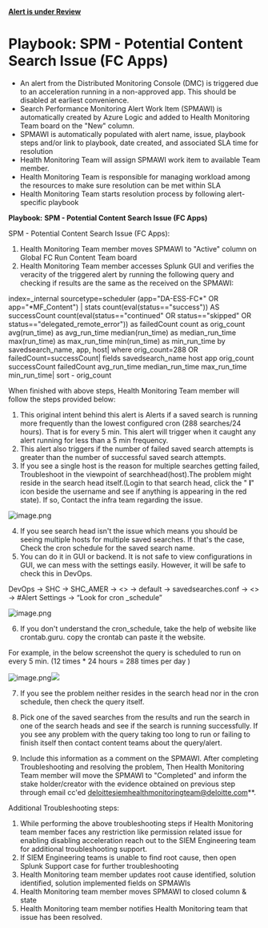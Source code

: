 **[Alert is under Review]()**

# **Playbook: SPM - Potential Content Search Issue (FC Apps)** 

- An alert from the Distributed Monitoring Console (DMC) is triggered due to an acceleration running in a non-approved app. This should be disabled at earliest convenience.
- Search Performance Monitoring Alert Work Item (SPMAWI) is automatically created by Azure Logic and added to Health Monitoring Team board on the "New" column. 
- SPMAWI is automatically populated with alert name, issue, playbook steps and/or link to playbook, date created, and associated SLA time for resolution
- Health Monitoring Team will assign SPMAWI work item to available Team member.
- Health Monitoring Team is responsible for managing workload among the resources to make sure resolution can be met within SLA
- Health Monitoring Team starts resolution process by following alert-specific playbook

**Playbook:** **SPM - Potential Content Search Issue (FC Apps)**

SPM - Potential Content Search Issue (FC Apps):

1.  Health Monitoring Team member moves SPMAWI to "Active" column on Global FC Run Content Team board
2. Health Monitoring Team member accesses Splunk GUI and verifies the veracity of the triggered alert by running the following query and checking if results are the same as the received on the SPMAWI:

index=\_internal sourcetype=scheduler (app=&quot;DA-ESS-FC\*&quot; OR app=&quot;\*MF\_Content&quot;)
| stats count(eval(status==&quot;success&quot;)) AS successCount count(eval(status==&quot;continued&quot; OR status==&quot;skipped&quot; OR status==&quot;delegated\_remote\_error&quot;)) as failedCount count as orig\_count avg(run\_time) as avg\_run\_time median(run\_time) as median\_run\_time max(run\_time) as max\_run\_time min(run\_time) as min\_run\_time by savedsearch\_name, app, host| where orig\_count\=288 OR failedCount\=successCount| fields savedsearch\_name host app orig\_count successCount failedCount avg\_run\_time median\_run\_time max\_run\_time min\_run\_time| sort - orig\_count


When finished with above steps, Health Monitoring Team member will follow the steps provided below:


1. This original intent behind this alert is Alerts if a saved search is running more frequently than the lowest configured cron (288 searches/24 hours). That is for every 5 min. This alert will trigger when it caught any alert running for less than a 5 min frequency.
2. This alert also triggers if the number of failed saved search attempts is greater than the number of successful saved search attempts.
3. If you see a single host is the reason for multiple searches getting failed, Troubleshoot in the viewpoint of searchhead(host).The problem might reside in the search head itself.(Login to that search head, click the &quot; **I**&quot; icon beside the username and see if anything is appearing in the red state). If so, Contact the infra team regarding the issue.

 ![image.png](/.attachments/image-e2eb0363-45c9-431c-9dcc-3dcd28e8f161.png)


4. If you see search head isn&#39;t the issue which means you should be seeing multiple hosts for multiple saved searches. If that&#39;s the case, Check the cron schedule for the saved search name.
5. You can do it in GUI or backend. It is not safe to view configurations in GUI, we can mess with the settings easily. However, it will be safe to check this in DevOps.

DevOps -> SHC -> SHC_AMER -> <<App Name>>  -> default -> savedsearches.conf -> <<Alert Name>> -> #Alert Settings -> “Look for cron _schedule”

 ![image.png](/.attachments/image-8aff5e2c-fa58-4e80-b85b-20297d6ac53c.png)

6. If you don&#39;t understand the cron\_schedule, take the help of website like crontab.guru. copy the crontab can paste it the website.

 For example, in the below screenshot the query is scheduled to run on every 5 min. (12 times \* 24 hours = 288 times per day )

 ![image.png](/.attachments/image-c4a621b6-34ff-4c29-b39c-1aa76f23be87.png)![](RackMultipart20200630-4-vtad43_html_c9e14eba412b616b.png)

7. If you see the problem neither resides in the search head nor in the cron schedule, then check the query itself.
8. Pick one of the saved searches from the results and run the search in one of the search heads and see if the search is running successfully. If you see any problem with the query taking too long to run or failing to finish itself then contact content teams about the query/alert.


9. Include this information as a comment on the SPMAWI. After completing Troubleshooting and resolving the problem, Then Health Monitoring Team member will move the SPMAWI to "Completed" and inform the stake holder/creator with the evidence obtained on previous step through email cc'ed  deloittesiemhealthmonitoringteam@deloitte.com**.

Additional Troubleshooting steps:

1. While performing the above troubleshooting steps if Health Monitoring team member faces any restriction like permission related issue for enabling disabling acceleration reach out to the SIEM Engineering team for additional troubleshooting support.
2. If SIEM Engineering teams is unable to find root cause, then open Splunk Support case for further troubleshooting
3. Health Monitoring team member updates root cause identified, solution identified, solution implemented fields on SPMAWIs
4. Health Monitoring team member moves SPMAWI to closed column & state
5. Health Monitoring team member notifies Health Monitoring team that issue has been resolved.